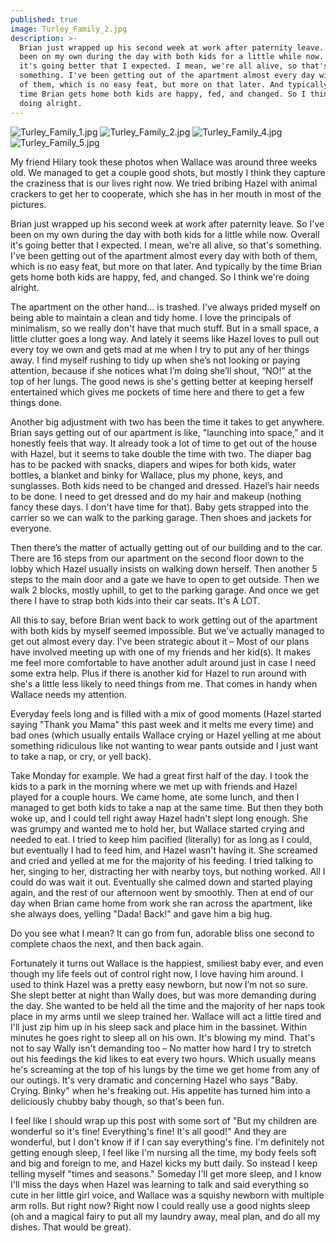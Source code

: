 ```yaml
---
published: true
image: Turley_Family_2.jpg
description: >-
  Brian just wrapped up his second week at work after paternity leave. So I've
  been on my own during the day with both kids for a little while now. Overall
  it's going better that I expected. I mean, we're all alive, so that's
  something. I've been getting out of the apartment almost every day with both
  of them, which is no easy feat, but more on that later. And typically by the
  time Brian gets home both kids are happy, fed, and changed. So I think we're
  doing alright.
---
```

![Turley_Family_1.jpg]({{site.baseurl}}/img/Turley_Family_1.jpg)
![Turley_Family_2.jpg]({{site.baseurl}}/img/Turley_Family_2.jpg)
![Turley_Family_4.jpg]({{site.baseurl}}/img/Turley_Family_4.jpg)
![Turley_Family_5.jpg]({{site.baseurl}}/img/Turley_Family_5.jpg)

My friend Hilary took these photos when Wallace was around three weeks old. We managed to get a couple good shots, but mostly I think they capture the craziness that is our lives right now. We tried bribing Hazel with animal crackers to get her to cooperate, which she has in her mouth in most of the pictures.

Brian just wrapped up his second week at work after paternity leave. So I've been on my own during the day with both kids for a little while now. Overall it's going better that I expected. I mean, we're all alive, so that's something. I've been getting out of the apartment almost every day with both of them, which is no easy feat, but more on that later. And typically by the time Brian gets home both kids are happy, fed, and changed. So I think we're doing alright.

The apartment on the other hand... is trashed. I've always prided myself on being able to maintain a clean and tidy home. I love the principals of minimalism, so we really don't have that much stuff. But in a small space, a little clutter goes a long way. And lately it seems like Hazel loves to pull out every toy we own and gets mad at me when I try to put any of her things away. I find myself rushing to tidy up when she’s not looking or paying attention, because if she notices what I’m doing she’ll shout, “NO!” at the top of her lungs. The good news is she's getting better at keeping herself entertained which gives me pockets of time here and there to get a few things done.

Another big adjustment with two has been the time it takes to get anywhere. Brian says getting out of our apartment is like, "launching into space,” and it honestly feels that way. It already took a lot of time to get out of the house with Hazel, but it seems to take double the time with two. The diaper bag has to be packed with snacks, diapers and wipes for both kids, water bottles, a blanket and binky for Wallace, plus my phone, keys, and sunglasses. Both kids need to be changed and dressed. Hazel’s hair needs to be done. I need to get dressed and do my hair and makeup (nothing fancy these days. I don't have time for that). Baby gets strapped into the carrier so we can walk to the parking garage. Then shoes and jackets for everyone. 

Then there’s the matter of actually getting out of our building and to the car. There are 16 steps from our apartment on the second floor down to the lobby which Hazel usually insists on walking down herself. Then another 5 steps to the main door and a gate we have to open to get outside. Then we walk 2 blocks, mostly uphill, to get to the parking garage. And once we get there I have to strap both kids into their car seats. It's A LOT.

All this to say, before Brian went back to work getting out of the apartment with both kids by myself seemed impossible. But we've actually managed to get out almost every day. I've been strategic about it – Most of our plans have involved meeting up with one of my friends and her kid(s). It makes me feel more comfortable to have another adult around just in case I need some extra help. Plus if there is another kid for Hazel to run around with she's a little less likely to need things from me. That comes in handy when Wallace needs my attention.

Everyday feels long and is filled with a mix of good moments (Hazel started saying "Thank you Mama" this past week and it melts me every time) and bad ones (which usually entails Wallace crying or Hazel yelling at me about something ridiculous like not wanting to wear pants outside and I just want to take a nap, or cry, or yell back).

Take Monday for example. We had a great first half of the day. I took the kids to a park in the morning where we met up with friends and Hazel played for a couple hours. We came home, ate some lunch, and then I managed to get both kids to take a nap at the same time. But then they both woke up, and I could tell right away Hazel hadn't slept long enough. She was grumpy and wanted me to hold her, but Wallace started crying and needed to eat. I tried to keep him pacified (literally) for as long as I could, but eventually I had to feed him, and Hazel wasn't having it. She screamed and cried and yelled at me for the majority of his feeding. I tried talking to her, singing to her, distracting her with nearby toys, but nothing worked. All I could do was wait it out. Eventually she calmed down and started playing again, and the rest of our afternoon went by smoothly. Then at end of our day when Brian came home from work she ran across the apartment, like she always does, yelling "Dada! Back!" and gave him a big hug.

Do you see what I mean? It can go from fun, adorable bliss one second to complete chaos the next, and then back again.

Fortunately it turns out Wallace is the happiest, smiliest baby ever, and even though my life feels out of control right now, I love having him around. I used to think Hazel was a pretty easy newborn, but now I’m not so sure. She slept better at night than Wally does, but was more demanding during the day. She wanted to be held all the time and the majority of her naps took place in my arms until we sleep trained her. Wallace will act a little tired and I'll just zip him up in his sleep sack and place him in the bassinet. Within minutes he goes right to sleep all on his own. It's blowing my mind. That's not to say Wally isn't demanding too – No matter how hard I try to stretch out his feedings the kid likes to eat every two hours. Which usually means he's screaming at the top of his lungs by the time we get home from any of our outings. It's very dramatic and concerning Hazel who says "Baby. Crying. Binky" when he's freaking out. His appetite has turned him into a deliciously chubby baby though, so that's been fun. 

I feel like I should wrap up this post with some sort of "But my children are wonderful so it's fine! Everything's fine! It's all good!" And they are wonderful, but I don't know if if I can say everything's fine. I'm definitely not getting enough sleep, I feel like I'm nursing all the time, my body feels soft and big and foreign to me, and Hazel kicks my butt daily. So instead I keep telling myself "times and seasons." Someday I'll get more sleep, and I know I'll miss the days when Hazel was learning to talk and said everything so cute in her little girl voice, and Wallace was a squishy newborn with multiple arm rolls. But right now? Right now I could really use a good nights sleep (oh and a magical fairy to put all my laundry away, meal plan, and do all my dishes. That would be great).
